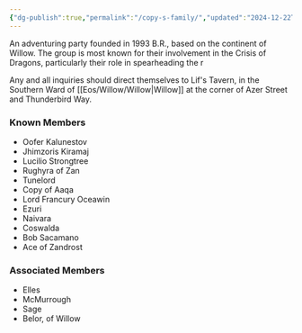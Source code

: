 ```yaml
---
{"dg-publish":true,"permalink":"/copy-s-family/","updated":"2024-12-22T20:28:21.329-06:00"}
---
```


An adventuring party founded in 1993 B.R., based on the continent of Willow. The group is most known for their involvement in the Crisis of Dragons, particularly their role in spearheading the r

Any and all inquiries should direct themselves to Lif's Tavern, in the Southern Ward of [[Eos/Willow/Willow\|Willow]] at the corner of Azer Street and Thunderbird Way. 

### Known Members

- Oofer Kalunestov
- Jhimzoris Kiramaj
- Lucilio Strongtree
- Rughyra of Zan
- Tunelord
- Copy of Aaqa
- Lord Francury Oceawin
- Ezuri
- Naivara
- Coswalda
- Bob Sacamano
- Ace of Zandrost

### Associated Members
- Elles
- McMurrough
- Sage
- Belor, of Willow